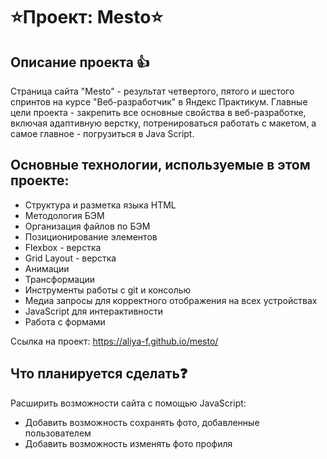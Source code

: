 # ⭐Проект: Mesto⭐

## Описание проекта 👍

Страница сайта "Mesto" - результат четвертого, пятого и шестого спринтов на курсе "Веб-разработчик" в Яндекс Практикум. Главные цели проекта - закрепить все основные свойства в веб-разработке, включая адаптивную верстку, потренироваться работать с макетом, а самое главное - погрузиться в Java Script.

## Основные технологии, используемые в этом проекте:

 - Структура и разметка языка HTML
 - Методология БЭМ
 - Организация файлов по БЭМ
 - Позиционирование элементов
 - Flexbox - верстка
 - Grid Layout - верстка
 - Анимации
 - Трансформации
 - Инструменты работы с git и консолью
 - Медиа запросы для корректного отображения на всех устройствах
 - JavaScript для интерактивности
 - Работа с формами

 Ссылка на проект: https://aliya-f.github.io/mesto/

## Что планируется сделать❓

Расширить возможности сайта с помощью JavaScript: 
 - Добавить возможность сохранять фото, добавленные пользователем
 - Добавить возможность изменять фото профиля